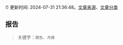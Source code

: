 :alarm_clock: 更新时间: 2024-07-31 21:36:48。[文章来源](/README.md)、[文章分类](/TAGS.md)

## 报告


> 关键字：`报告`、`月报`



